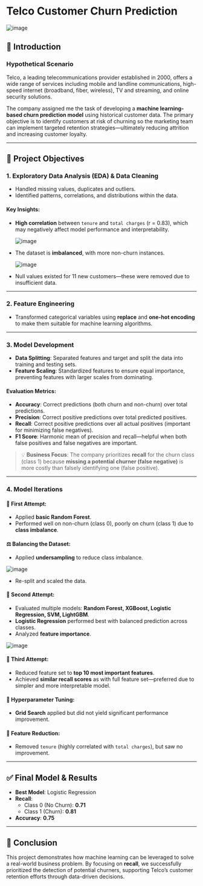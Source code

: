 # Telco Customer Churn Prediction

![image](https://github.com/user-attachments/assets/d38ab77a-5b20-4253-972f-f0e5cc924e11)


## 📌 Introduction

### Hypothetical Scenario

Telco, a leading telecommunications provider established in 2000, offers a wide range of services including mobile and landline communications, high-speed internet (broadband, fiber, wireless), TV and streaming, and online security solutions.

The company assigned me the task of developing a **machine learning-based churn prediction model** using historical customer data. The primary objective is to identify customers at risk of churning so the marketing team can implement targeted retention strategies—ultimately reducing attrition and increasing customer loyalty.

---

## 🎯 Project Objectives

### 1. Exploratory Data Analysis (EDA) & Data Cleaning

- Handled missing values, duplicates and outliers.
- Identified patterns, correlations, and distributions within the data.

#### Key Insights:
- **High correlation** between `tenure` and `total charges` (r = 0.83), which may negatively affect model performance and interpretability.
  
  ![image](https://github.com/user-attachments/assets/c24cd614-e965-4163-803f-942616b0f4c3)

- The dataset is **imbalanced**, with more non-churn instances.
  
  ![image](https://github.com/user-attachments/assets/ed73c358-90ce-4b1b-a5d1-66b7d2b09847)

- Null values existed for 11 new customers—these were removed due to insufficient data.

---

### 2. Feature Engineering

- Transformed categorical variables using **replace** and **one-hot encoding** to make them suitable for machine learning algorithms.

---

### 3. Model Development

- **Data Splitting**: Separated features and target and split the data into training and testing sets.
- **Feature Scaling**: Standardized features to ensure equal importance, preventing features with larger scales from dominating.
  
#### Evaluation Metrics:
- **Accuracy**: Correct predictions (both churn and non-churn) over total predictions.
- **Precision**: Correct positive predictions over total predicted positives.
- **Recall**: Correct positive predictions over all actual positives (important for minimizing false negatives).
- **F1 Score**: Harmonic mean of precision and recall—helpful when both false positives and false negatives are important.

> 💡 **Business Focus**: The company prioritizes **recall** for the churn class (class 1) because **missing a potential churner (false negative)** is more costly than falsely identifying one (false positive).

---

### 4. Model Iterations

#### 🔁 First Attempt:
- Applied **basic Random Forest**.
- Performed well on non-churn (class 0), poorly on churn (class 1) due to **class imbalance**.

#### ⚖️ Balancing the Dataset:
- Applied **undersampling** to reduce class imbalance.
  
![image](https://github.com/user-attachments/assets/9c6d1d82-49d7-4beb-931a-d6fda1137c73)

- Re-split and scaled the data.

#### 🔁 Second Attempt:
- Evaluated multiple models: **Random Forest, XGBoost, Logistic Regression, SVM, LightGBM**.
- **Logistic Regression** performed best with balanced prediction across classes.
- Analyzed **feature importance**.

![image](https://github.com/user-attachments/assets/b916db2b-6b49-4a77-a49e-a8be7a301677)


#### 🔁 Third Attempt:
- Reduced feature set to **top 10 most important features**.
- Achieved **similar recall scores** as with full feature set—preferred due to simpler and more interpretable model.

#### 🔧 Hyperparameter Tuning:
- **Grid Search** applied but did not yield significant performance improvement.

#### 🧪 Feature Reduction:
- Removed `tenure` (highly correlated with `total charges`), but saw no improvement.

---

## ✅ Final Model & Results

- **Best Model**: Logistic Regression
- **Recall**:
  - Class 0 (No Churn): **0.71**
  - Class 1 (Churn): **0.81**
- **Accuracy**: **0.75**

---
## 📝 Conclusion

This project demonstrates how machine learning can be leveraged to solve a real-world business problem. By focusing on **recall**, we successfully prioritized the detection of potential churners, supporting Telco’s customer retention efforts through data-driven decisions.





